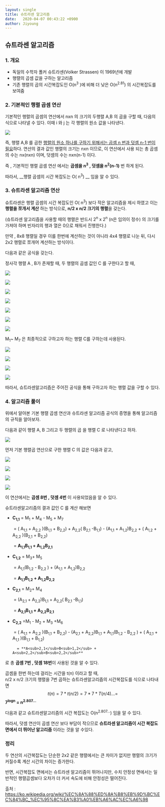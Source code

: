 ```yaml
---
layout: single
title: 슈트라센 알고리즘 
date:   2020-04-07 00:43:22 +0900
author: Jiyoung
---
```


## 슈트라센 알고리즘

### 1. 개요

- 독일의 수학자 폴커 슈트라센(Volker Strassen) 이 1969년에 개발
- 행렬의 곱셈 값을 구하는 알고리즘
- 기존 행렬의 곱의 시간복잡도인 O(n<sup>3</sup> )에 비해 더 낮은 O(n<sup>2.81</sup>) 의 시간복잡도를 보여줌



### 2. 기본적인 행렬 곱셈 연산



기본적인 행렬의 곱셈의 연산에서 nxn 의 크기의 두행렬 A,B  의 곱을 구할 때, 다음의 식으로 나타낼 수 있다. 이때 i 와 j 는 각 행렬의 원소 값을 나타낸다.

![](https://wikimedia.org/api/rest_v1/media/math/render/svg/9ea18d2fd6c39f5522e50b201b700a32ef43438a)

즉,  행렬 A,B 를 곱한 <u>행렬의 원소 하나를 구하기 위해서는 곱셈 n 번과 덧셈 n-1 번이 필요</u>하다.  연산의 결과 값인 행렬의 크기는 nxn 이므로,  이 연산에서 사용 되는 총 곱셈의 수는 nx(nxn) 이며, 덧셈의 수는 nxn(n-1) 이다.

즉 , 기본적인 행렬 곱셈 연산 에서는 **곱셈을 n<sup>3</sup> , 덧셈을 n<sup>2</sup>(n-1)** 번 하게 된다.

따라서, __행렬 곱셈의 시간 복잡도는  O( n<sup>3</sup>) __ 임을 알 수 있다.





### 3. 슈트라센 알고리즘 연산

슈트라센은 행렬 곱셈의 시간 복잡도인 O( n<sup>3</sup>) 보다 작은 알고리즘을 제시 하였고 이는 **행렬을 쪼개서 계산** 하는 방식으로,  **n/2 x n/2 크기의 행렬**을 갖는다.

(슈트라센 알고리즘을 사용할 때의 행렬은 반드시 2<sup>n</sup> x 2<sup>n</sup> (n은 임의이 정수) 의 크기를 가져야 하며 빈자리의 행과 열은 0으로 채워서 진행한다.)

만약 ,  8x8 행렬일 경우 이를 한번에 계산하는 것이 아니라 4x4  행렬로 나눈 뒤, 다시 2x2 행렬로 쪼개어 계산하는 방식이다.

다음과 같은 공식을 갖는다.	

정사각 행렬 A , B가 존재할 때, 두 행렬의 곱셈 값인 C 를 구한다고 할 때,



![](https://wikimedia.org/api/rest_v1/media/math/render/svg/1e9e6268d824de7ad5010a32a1921452b264f7ee)

![](https://wikimedia.org/api/rest_v1/media/math/render/svg/0d40beeba8019e378fa0ed4b6e549c44a140a9ec)

![](https://wikimedia.org/api/rest_v1/media/math/render/svg/45e8e9679d33f2c66e24bd812e1e554f95bb1571)

![](https://wikimedia.org/api/rest_v1/media/math/render/svg/c12df2bb70f8f09f33f1ca4b8c2d577d5850a2ee)

![](https://wikimedia.org/api/rest_v1/media/math/render/svg/715adfa757b74b3ad6b4eea545c24762e4079161)

![](https://wikimedia.org/api/rest_v1/media/math/render/svg/30107b9c9c99494bf75f23e84b505e5921cee46e)

![](https://wikimedia.org/api/rest_v1/media/math/render/svg/9e93ef1c265be8be96209dde36230d56e139fc72)



 M<sub>1</sub>~ M<sub>7</sub> 은 최종적으로 구하고자 하는 행렬 C를 구하는데 사용된다.



![](https://wikimedia.org/api/rest_v1/media/math/render/svg/26875b8ca1815e2c322c798faeecabe1d7836798)

![](https://wikimedia.org/api/rest_v1/media/math/render/svg/e71779a8ecc64f3e1268485cf389a05cdd3e6bf8)

![](https://wikimedia.org/api/rest_v1/media/math/render/svg/5853fa11f016df7eee4eb2a7ceb6137d3b3296de)

![](https://wikimedia.org/api/rest_v1/media/math/render/svg/b7d7d4ee9e67e0c23f1a522787d4829072542dbb)



따라서, 슈트라센알고리즘은 주어진 공식을 통해 구하고자 하는 행렬 값을 구할 수 있다.





### 4. 알고리즘 풀이



위에서 알아본 기본 행렬 곱셈 연산과 슈트라센 알고리즘 공식의 증명을 통해 알고리즘의 규칙을 알아보자.

다음과 같이 행렬 A, B  그리고 두 행렬의 곱 을 행렬 C 로 나타낸다고 하자.



![](https://wikimedia.org/api/rest_v1/media/math/render/svg/41c6337190684aff7b69f124226d6e62d79ebca5)



먼저 기본 행렬곱 연산으로 구한  행렬 C 의 값은 다음과 같고, 

![](https://wikimedia.org/api/rest_v1/media/math/render/svg/8d91fa79d27697a5c6551698c1a83a3d5837c57b)

![](https://wikimedia.org/api/rest_v1/media/math/render/svg/a08bea24eec9422cda82e6e04af1d96fc6822038)

![](https://wikimedia.org/api/rest_v1/media/math/render/svg/7adffe97db091ce8ba231352b3721bbe261985ca)

![](https://wikimedia.org/api/rest_v1/media/math/render/svg/8b40ed74cf54465d8e54d09b8492e50689928313)

이 연산에서는 **곱셈 8번 , 덧셈 4번** 이 사용되었음을 알 수 있다.



슈트라센알고리즘의 결과 값인 C 를 계산 해보면 

- **C<sub>1,1</sub>** = M<sub>1</sub> + M<sub>4</sub> - M<sub>5</sub> + M<sub>7</sub>  

  ​               = ( A<sub>1,1</sub> + A<sub>2,2</sub> )(B<sub>1,1</sub> + B<sub>2,2</sub>) + A<sub>2,2</sub>( B<sub>2,1</sub> -B<sub>1,1</sub>) - (A<sub>1,1</sub> + A<sub>1,2</sub>)B<sub>2,2</sub> + ( A<sub>1,2</sub> + A<sub>2,2</sub> )(B<sub>2,1</sub> + B<sub>2,2</sub>)

  ​			=  **A<sub>1,1</sub>B<sub>1,1</sub> + A<sub>1,2</sub>B<sub>2,1</sub>**

- **C<sub>1,2</sub>** =  M<sub>3</sub>+  M<sub>5</sub>

  ​		= A<sub>1,1</sub>(B<sub>1,2</sub>  - B<sub>2,2</sub> ) + (A<sub>1,1</sub> + A<sub>1,2</sub>)B<sub>2,2</sub>

  ​		= **A<sub>1,1</sub>B<sub>1,2</sub> + A<sub>1,2</sub>B<sub>2,2</sub>**

- **C<sub>2,1</sub>** = M<sub>2</sub>+  M<sub>4</sub>

  ​		= (A<sub>2,1</sub> + A<sub>2,2</sub>)B<sub>1,1</sub> + A<sub>2,2</sub>( B<sub>2,1</sub> -B<sub>1,1</sub>)

  ​		= **A<sub>2,1</sub>B<sub>1,1</sub> + A<sub>2,2</sub>B<sub>2,1</sub>**

- **C<sub>2,2</sub>** =M<sub>1</sub> - M<sub>2</sub> + M<sub>3</sub> +M<sub>6</sub>

  ​		= ( A<sub>1,1</sub> + A<sub>2,2</sub> )(B<sub>1,1</sub> + B<sub>2,2</sub>) - (A<sub>2,1</sub> + A<sub>2,2</sub>)B<sub>1,1</sub> +  A<sub>1,1</sub>(B<sub>1,2</sub>  - B<sub>2,2</sub> ) +  ( A<sub>2,1</sub> + A<sub>1,1</sub> )(B<sub>1,1</sub> + B<sub>1,2</sub>)

   		= **A<sub>2,1</sub>B<sub>1,2</sub> + A<sub>2,2</sub>B<sub>2,2</sub>**

로 총 **곱셈 7번 , 덧셈 18번**이 사용된 것을 알 수 있다.



곱셈을 한번 하는데 걸리는 시간을 t(n) 이라고 할 때, <br>n/2 x n/2 크기의 행렬을 7번 곱하는 슈트라센알고리즘의 시간복잡도를 식으로 나타내면
$$
t(n) = 7*t(n/2) = 7*7*T(n/4) ... 
	 =
$$
​															**7<sup>logn</sup> = n<sup>2.807...</sup>**

다음과 같고 슈트라센알고리즘의 시간 복잡도는 O(n<sup>2.807...</sup>) 임을 알 수 있다.



따라서, 덧셈 연산이 곱셈 연산 보다 부담이 작으므로 **슈트라센 알고리즘이 시간 복잡도 면에서 더 뛰어난 알고리즘** 이라는 것을 알 수있다. 





### 정리

두 연산의 시간복잡도는 단순한 2x2 같은 행렬에서는 큰 차이가 없지만 행렬의 크기가 커질수록 계산 시간의 차이는 증가한다.  

반면, 시간복잡도 면에서는 슈트라센 알고리즘이 뛰어나지만, 수치 안정성 면에서는 일반적인 행렬곱셈보다 오차가 더 커서 속도에 비해 안정성은 떨어진다.





출처 : https://ko.wikipedia.org/wiki/%EC%8A%88%ED%8A%B8%EB%9D%BC%EC%84%BC_%EC%95%8C%EA%B3%A0%EB%A6%AC%EC%A6%98

